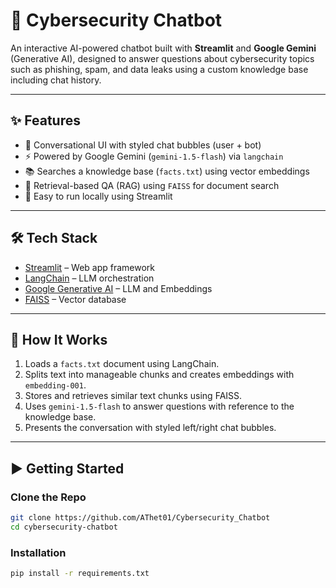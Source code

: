 # 🔐 Cybersecurity Chatbot

An interactive AI-powered chatbot built with **Streamlit** and **Google Gemini** (Generative AI), designed to answer questions about cybersecurity topics such as phishing, spam, and data leaks using a custom knowledge base including chat history.

---

## ✨ Features

- 💬 Conversational UI with styled chat bubbles (user + bot)
- ⚡ Powered by Google Gemini (`gemini-1.5-flash`) via `langchain`
- 📚 Searches a knowledge base (`facts.txt`) using vector embeddings
- 🔎 Retrieval-based QA (RAG) using `FAISS` for document search
- 🚀 Easy to run locally using Streamlit

---

## 🛠️ Tech Stack

- [Streamlit](https://streamlit.io/) – Web app framework
- [LangChain](https://www.langchain.com/) – LLM orchestration
- [Google Generative AI](https://ai.google.dev/) – LLM and Embeddings
- [FAISS](https://github.com/facebookresearch/faiss) – Vector database

---

## 🧠 How It Works

1. Loads a `facts.txt` document using LangChain.
2. Splits text into manageable chunks and creates embeddings with `embedding-001`.
3. Stores and retrieves similar text chunks using FAISS.
4. Uses `gemini-1.5-flash` to answer questions with reference to the knowledge base.
5. Presents the conversation with styled left/right chat bubbles.

---

## ▶️ Getting Started

### Clone the Repo

```bash
git clone https://github.com/AThet01/Cybersecurity_Chatbot
cd cybersecurity-chatbot
```

### Installation

```bash
pip install -r requirements.txt
```





